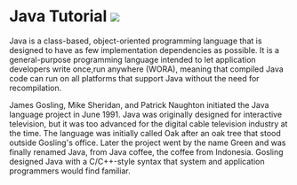 # Java Tutorial ![](https://img.shields.io/static/v1?label=Phase&message=Done&color=blueviolet&style=flat&logo=appveyor)

Java is a class-based, object-oriented programming language that is designed to have as few implementation dependencies as possible.
It is a general-purpose programming language intended to let application developers write once,run anywhere (WORA), meaning that
compiled Java code can run on all platforms that support Java without the need for recompilation.

James Gosling, Mike Sheridan, and Patrick Naughton initiated the Java language project in June 1991. Java was originally designed for interactive television, but it was too advanced for the digital cable television industry at the time. The language was initially called Oak after an oak tree that stood outside Gosling's office. Later the project went by the name Green and was finally renamed Java, from Java coffee, the coffee from Indonesia. Gosling designed Java with a C/C++-style syntax that system and application programmers would find familiar.

